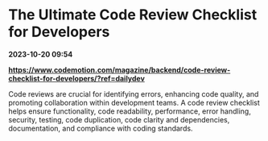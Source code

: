 # The Ultimate Code Review Checklist for Developers

**2023-10-20 09:54**

**https://www.codemotion.com/magazine/backend/code-review-checklist-for-developers/?ref=dailydev**

Code reviews are crucial for identifying errors, enhancing code quality, and promoting collaboration within development teams. A code review checklist helps ensure functionality, code readability, performance, error handling, security, testing, code duplication, code clarity and dependencies, documentation, and compliance with coding standards.